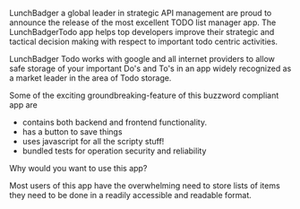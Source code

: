 LunchBadger a global leader in strategic API management are proud to announce the release of the most excellent TODO list manager app. The LunchBadgerTodo app helps top developers improve their strategic and tactical decision making with respect to important todo centric activities.

LunchBadger Todo works with google and all internet providers to allow safe storage of your important Do's and To's in an app widely recognized as a market leader in the area of Todo storage.

Some of the exciting groundbreaking-feature of this buzzword compliant app are

- contains both backend and frontend functionality.
- has a button to save things
- uses javascript for all the scripty stuff!
- bundled tests for operation security and reliability

Why would you want to use this app?

Most users of this app have the overwhelming need to store lists of items they need to be done in a readily accessible and readable format.
